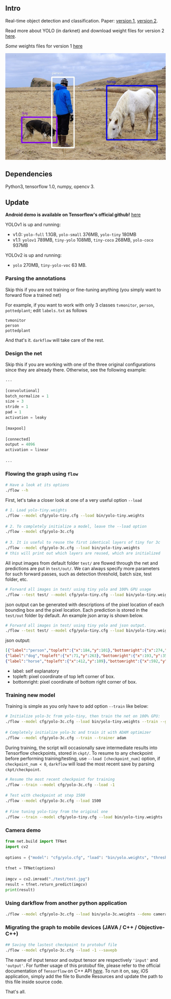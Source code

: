 ## Intro

Real-time object detection and classification. Paper: [version 1](https://arxiv.org/pdf/1506.02640.pdf), [version 2](https://arxiv.org/pdf/1612.08242.pdf).

Read more about YOLO (in darknet) and download weight files for version 2 [here](http://pjreddie.com/darknet/yolo/).

*Some* weights files for version 1 [here](https://drive.google.com/drive/folders/0B1tW_VtY7onidEwyQ2FtQVplWEU)

![img](person.jpg)

## Dependencies

Python3, tensorflow 1.0, numpy, opencv 3.

## Update

**Android demo is available on Tensorflow's official github!** [here](https://github.com/tensorflow/tensorflow/blob/master/tensorflow/examples/android/src/org/tensorflow/demo/TensorFlowYoloDetector.java)

YOLOv1 is up and running:
- v1.0: `yolo-full` 1.1GB, `yolo-small` 376MB, `yolo-tiny` 180MB
- v1.1: `yolov1` 789MB, `tiny-yolo` 108MB, `tiny-coco` 268MB, `yolo-coco` 937MB

YOLOv2 is up and running:
- `yolo` 270MB, `tiny-yolo-voc` 63 MB.

### Parsing the annotations

Skip this if you are not training or fine-tuning anything (you simply want to forward flow a trained net)

For example, if you want to work with only 3 classes `tvmonitor`, `person`, `pottedplant`; edit `labels.txt` as follows

```
tvmonitor
person
pottedplant
```

And that's it. `darkflow` will take care of the rest.

### Design the net

Skip this if you are working with one of the three original configurations since they are already there. Otherwise, see the following example:

```python
...

[convolutional]
batch_normalize = 1
size = 3
stride = 1
pad = 1
activation = leaky

[maxpool]

[connected]
output = 4096
activation = linear

...
```

### Flowing the graph using `flow`

```bash
# Have a look at its options
./flow --h
```

First, let's take a closer look at one of a very useful option `--load`

```bash
# 1. Load yolo-tiny.weights
./flow --model cfg/yolo-tiny.cfg --load bin/yolo-tiny.weights

# 2. To completely initialize a model, leave the --load option
./flow --model cfg/yolo-3c.cfg

# 3. It is useful to reuse the first identical layers of tiny for 3c
./flow --model cfg/yolo-3c.cfg --load bin/yolo-tiny.weights
# this will print out which layers are reused, which are initialized
```

All input images from default folder `test/` are flowed through the net and predictions are put in `test/out/`. We can always specify more parameters for such forward passes, such as detection threshold, batch size, test folder, etc.

```bash
# Forward all images in test/ using tiny yolo and 100% GPU usage
./flow --test test/ --model cfg/yolo-tiny.cfg --load bin/yolo-tiny.weights --gpu 1.0
```
json output can be generated with descriptions of the pixel location of each bounding box and the pixel location. Each prediction is stored in the `test/out` folder by default. An example json array is shown below.
```bash
# Forward all images in test/ using tiny yolo and json output.
./flow --test test/ --model cfg/yolo-tiny.cfg --load bin/yolo-tiny.weights --json
```
json output:
```json
[{"label":"person","topleft":{"x":184,"y":101},"bottomright":{"x":274,"y":382}},
{"label":"dog","topleft":{"x":71,"y":263},"bottomright":{"x":193,"y":353}},
{"label":"horse","topleft":{"x":412,"y":109},"bottomright":{"x":592,"y":337}}]
```
 - label: self explanatory
 - topleft: pixel coordinate of top left corner of box.
 - bottomright: pixel coordinate of bottom right corner of box.

### Training new model

Training is simple as you only have to add option `--train` like below:

```bash
# Initialize yolo-3c from yolo-tiny, then train the net on 100% GPU:
./flow --model cfg/yolo-3c.cfg --load bin/yolo-tiny.weights --train --gpu 1.0

# Completely initialize yolo-3c and train it with ADAM optimizer
./flow --model cfg/yolo-3c.cfg --train --trainer adam
```

During training, the script will occasionally save intermediate results into Tensorflow checkpoints, stored in `ckpt/`. To resume to any checkpoint before performing training/testing, use `--load [checkpoint_num]` option, if `checkpoint_num < 0`, `darkflow` will load the most recent save by parsing `ckpt/checkpoint`.

```bash
# Resume the most recent checkpoint for training
./flow --train --model cfg/yolo-3c.cfg --load -1

# Test with checkpoint at step 1500
./flow --model cfg/yolo-3c.cfg --load 1500

# Fine tuning yolo-tiny from the original one
./flow --train --model cfg/yolo-tiny.cfg --load bin/yolo-tiny.weights
```

### Camera demo

```python
from net.build import TFNet
import cv2

options = {"model": "cfg/yolo.cfg", "load": "bin/yolo.weights", "threshold": 0.1}

tfnet = TFNet(options)

imgcv = cv2.imread("./test/test.jpg")
result = tfnet.return_predict(imgcv)
print(result)
```

### Using darkflow from another python application

```bash
./flow --model cfg/yolo-3c.cfg --load bin/yolo-3c.weights --demo camera
```

### Migrating the graph to mobile devices (JAVA / C++ / Objective-C++)

```bash
## Saving the lastest checkpoint to protobuf file
./flow --model cfg/yolo-3c.cfg --load -1 --savepb
```

The name of input tensor and output tensor are respectively `'input'` and `'output'`. For further usage of this protobuf file, please refer to the official documentation of `Tensorflow` on C++ API [_here_](https://www.tensorflow.org/versions/r0.9/api_docs/cc/index.html). To run it on, say, iOS application, simply add the file to Bundle Resources and update the path to this file inside source code.

That's all.
